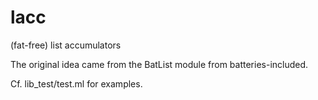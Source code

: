 lacc
====

(fat-free) list accumulators

The original idea came from the BatList module from batteries-included.

Cf. lib_test/test.ml for examples.
